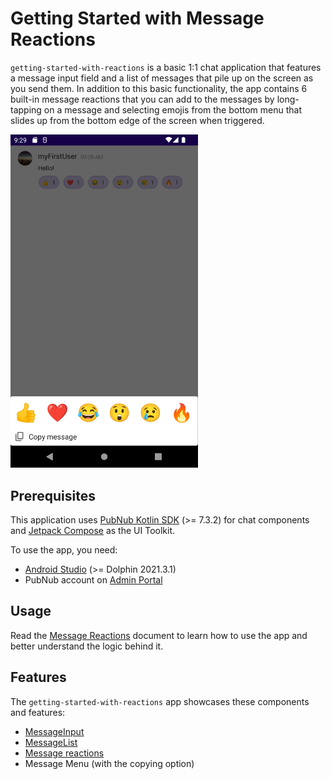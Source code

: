 # Getting Started with Message Reactions

`getting-started-with-reactions` is a basic 1:1 chat application that features a message input field
and a list of messages that pile up on the screen as you send them. In addition to this basic
functionality, the app contains 6 built-in message reactions that you can add to the messages by
long-tapping on a message and selecting emojis from the bottom menu that slides up from the bottom
edge of the screen when triggered.

<img src="../assets/getting-started-with-reactions.png" alt="Getting Started app for Android" style="width:300px"/> 

## Prerequisites

This application uses [PubNub Kotlin SDK](https://github.com/pubnub/kotlin) (>= 7.3.2) for chat
components and [Jetpack Compose](https://developer.android.com/jetpack/compose) as the UI Toolkit.

To use the app, you need:

* [Android Studio](https://developer.android.com/studio) (>= Dolphin 2021.3.1)
* PubNub account on [Admin Portal](https://dashboard.pubnub.com/)

## Usage

Read the [Message Reactions](https://www.pubnub.com/docs/chat/components/android/message-reactions#enable-reactions)
document to learn how to use the app and better understand the logic behind it.

## Features

The `getting-started-with-reactions` app showcases these components and features:

* [MessageInput](https://www.pubnub.com/docs/chat/components/android/ui-components#messageinput)
* [MessageList](https://www.pubnub.com/docs/chat/components/android/ui-components#messagelist)
* [Message reactions](https://www.pubnub.com/docs/chat/components/android/message-reactions)
* Message Menu (with the copying option)
